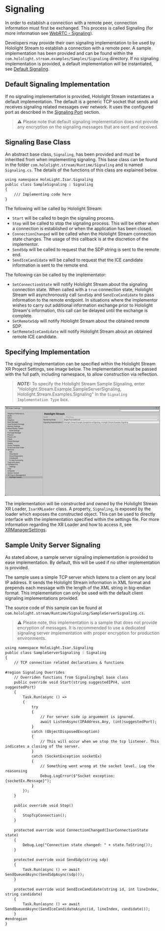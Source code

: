 # Signaling

In order to establish a connection with a remote peer, connection information must first be exchanged. This process is called Signaling (for more information see [WebRTC - Signaling](https://www.tutorialspoint.com/webrtc/webrtc_signaling.htm)).

Developers may provide their own signaling implementation to be used by Hololight Stream to establish a connection with a remote peer. A sample implementation has been provided and can be found within the `com.hololight.stream.examples/Samples/Signaling` directory. If no signaling implementation is provided, a default implementation will be instantiated, see [Default Signaling](signaling.md#default-signaling-implementation).


## Default Signaling Implementation

If no signaling implementation is provided, Hololight Stream instantiates a default implementation. The default is a generic TCP socket that sends and receives signaling related messages over network. It uses the configured port as described in the [Signaling Port](../README.md#signaling-port) section.

> :warning: Please note that default signaling implementation does not provide any encryption on the signaling messages that are sent and received.

## Signaling Base Class

An abstract base class, `Signaling`, has been provided and must be inheritted from when implementing signaling. This base class can be found in the folder `com.hololight.stream/Runtime/Signaling` and is named `Signaling.cs`. The details of the functions of this class are explained below.

```
using namespace HoloLight.Isar.Signaling
public class SampleSignaling : Signaling
{
    /// Implementing code here
}
```

The following will be called by Hololight Stream:
- `Start` will be called to begin the signaling process.
- `Stop` will be called to stop the signaling process. This will be either when a connection is established or when the application has been closed.
- `ConnectionChanged` will be called when the Hololight Stream connection state changes. The usage of this callback is at the discretion of the implementor.
- `SendSdp` will be called to request that the SDP string is sent to the remote end.
- `SendIceCandidate` will be called to request that the ICE candidate information is sent to the remote end.

The following can be called by the implementator:
- `SetConnectionState` will notify Hololight Stream about the signaling connection state. When called with a `true` connection state, Hololight Stream will asynchronously call `SendSdp` and `SendIceCandidate` to pass information to the remote endpoint. In situations where the implementor wishes to carry out additional information exchange prior to Hololight Stream's information, this call can be delayed until the exchange is complete.
- `SetRemoteSdp` will notify Hololight Stream about the obtained remote SDP.
- `SetRemoteIceCandidate` will notify Hololight Stream about an obtained remote ICE candidate.

## Specifying Implementation

The signaling implementation can be specified within the Hololight Stream XR Project Settings, see image below. The implementation must be passed with the full path, including namespace, to allow construction via reflection.

> **_NOTE:_** To specify the Hololight Stream Sample Signaling, enter "Hololight.Stream.Example.SampleServerSignaling, Hololight.Stream.Examples.Signaling" in the `Signaling Implementation Type` box.

<p align="center">
	<img src="images/signaling_injection.png" width="580px">
</p>

The implementation will be constructed and owned by the Hololight Stream XR Loader, `IsarXRLoader` class. A property, `Signaling`, is exposed by  the loader which exposes the constructed object. This can be used to directly interface with the implementation specified within the settings file. For more information regarding the XR Loader and how to access it, see [XRManagerSettings](https://docs.unity3d.com/Packages/com.unity.xr.management@2.0/api/UnityEngine.XR.Management.XRManagerSettings.html).

## Sample Unity Server Signaling

As stated above, a sample server signaling implementation is provided to ease implementation. By default, this will be used if no other implementation is provided.

The sample uses a simple TCP server which listens to a client on any local IP address. It sends the Hololight Stream information in XML format and prepends each message with the length of the XML string in big-endian format. This implementation can only be used with the default client signaling implementations provided.

The source code of this sample can be found at `com.hololight.stream/Runtime/Signaling/SampleServerSignaling.cs`.

> :warning: Please note, this implementation is a sample that does not provide encryption of messages. It is recommended to use a dedicated signaling server implementation with proper encryption for production environments.

```
using namespace HoloLight.Isar.Signaling
public class SampleServerSignaling : Signaling
{
    // TCP connection related declarations & functions

#region Signaling Overrides
	// Overriden functions from SignalingImpl base class
	public override void Start(string suggestedIPV4, uint suggestedPort)
	{
		Task.Run(async () =>
		{
			try
			{
				// For server side ip arguement is ignored.
				await ListenAsync(IPAddress.Any, (int)suggestedPort);
			}
			catch (ObjectDisposedException)
			{
				// This will occur when we stop the tcp listener. This indicates a closing of the server.
			}
			catch (SocketException socketEx)
			{
				// Something went wrong at the socket level. Log the reasonsing
				Debug.LogError($"Socket exception: {socketEx.Message}");
			}
		});
	}

	public override void Stop()
	{
		StopTcpConnection();
	}

	protected override void ConnectionChanged(IsarConnectionState state)
	{
		Debug.Log("Connection state changed: " + state.ToString());
	}

	protected override void SendSdp(string sdp)
	{
		Task.Run(async () => await SendQueuedAsync(SendSdpAsync(sdp)));
	}

	protected override void SendIceCandidate(string id, int lineIndex, string candidate)
	{
		Task.Run(async () => await SendQueuedAsync(SendIceCandidateAsync(id, lineIndex, candidate)));
	}
#endregion
}
```
